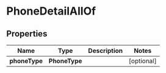 

# PhoneDetailAllOf


## Properties

| Name | Type | Description | Notes |
|------------ | ------------- | ------------- | -------------|
|**phoneType** | **PhoneType** |  |  [optional] |



